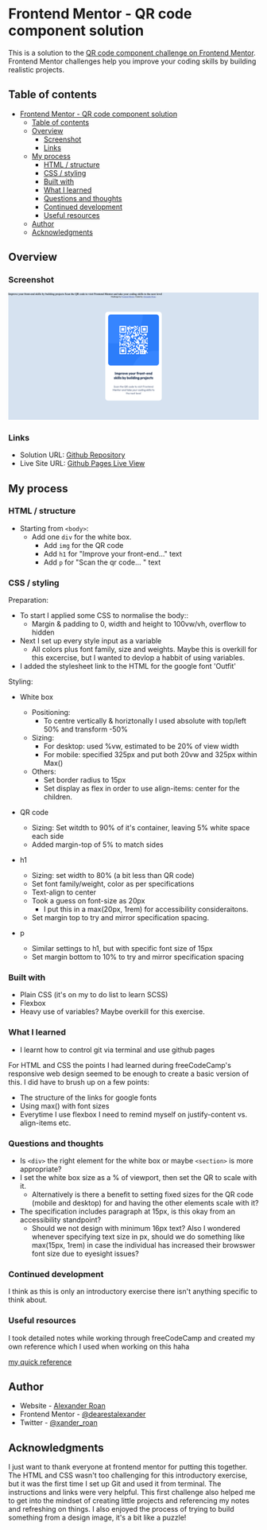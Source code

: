 # Frontend Mentor - QR code component solution

This is a solution to the [QR code component challenge on Frontend Mentor](https://www.frontendmentor.io/challenges/qr-code-component-iux_sIO_H). Frontend Mentor challenges help you improve your coding skills by building realistic projects.

## Table of contents

- [Frontend Mentor - QR code component solution](#frontend-mentor---qr-code-component-solution)
  - [Table of contents](#table-of-contents)
  - [Overview](#overview)
    - [Screenshot](#screenshot)
    - [Links](#links)
  - [My process](#my-process)
    - [HTML / structure](#html--structure)
    - [CSS / styling](#css--styling)
    - [Built with](#built-with)
    - [What I learned](#what-i-learned)
    - [Questions and thoughts](#questions-and-thoughts)
    - [Continued development](#continued-development)
    - [Useful resources](#useful-resources)
  - [Author](#author)
  - [Acknowledgments](#acknowledgments)

## Overview

### Screenshot

![](./screenshot.png)

### Links

- Solution URL: [Github Repository](https://github.com/dearestalexander/fm-qrCode)
- Live Site URL: [Github Pages Live View](https://dearestalexander.github.io/fm-qrCode/)

## My process

### HTML / structure

- Starting from `<body>`:
  - Add one `div` for the white box.
    - Add `img` for the QR code
    - Add `h1` for "Improve your front-end..." text
    - Add `p` for "Scan the qr code... " text

### CSS / styling

Preparation:

- To start I applied some CSS to normalise the body::
  - Margin & padding to 0, width and height to 100vw/vh, overflow to hidden
- Next I set up every style input as a variable
  - All colors plus font family, size and weights. Maybe this is overkill for this excercise, but I wanted to devlop a habbit of using variables.
- I added the stylesheet link to the HTML for the google font 'Outfit'

Styling:

- White box
  - Positioning:
    - To centre vertically & horiztonally I used absolute with top/left 50% and transform -50%
  - Sizing:
    - For desktop: used %vw, estimated to be 20% of view width
    - For mobile: specified 325px and put both 20vw and 325px within Max()
  - Others:
    - Set border radius to 15px
    - Set display as flex in order to use align-items: center for the children.

- QR code
  - Sizing: Set witdth to 90% of it's container, leaving 5% white space each side
  - Added margin-top of 5% to match sides

- h1
  - Sizing: set width to 80% (a bit less than QR code)
  - Set font family/weight, color as per specifications
  - Text-align to center
  - Took a guess on font-size as 20px
    - I put this in a max(20px, 1rem) for accessibility consideraitons.
  - Set margin top to try and mirror specification spacing.

- p
  - Similar settings to h1, but with specific font size of 15px
  - Set margin bottom to 10% to try and mirror specification spacing

### Built with

- Plain CSS (it's on my to do list to learn SCSS)
- Flexbox
- Heavy use of variables? Maybe overkill for this exercise.

### What I learned

- I learnt how to control git via terminal and use github pages

For HTML and CSS the points I had learned during freeCodeCamp's responsive web design seemed to be enough to create a basic version of this. I did have to brush up on a few points:

- The structure of the links for google fonts
- Using max() with font sizes
- Everytime I use flexbox I need to remind myself on justify-content vs. align-items etc. 

### Questions and thoughts

- Is `<div>` the right element for the white box or maybe `<section>` is more appropriate?
- I set the white box size as a % of viewport, then set the QR to scale with it. 
  - Alternatively is there a benefit to setting fixed sizes for the QR code (mobile and desktop) for  and having the other elements scale with it?
- The specification includes paragraph at 15px, is this okay from an accessibility standpoint?
  - Should we not design with minimum 16px text? Also I wondered whenever specifying text size in px, should we do something like max(15px, 1rem) in case the individual has increased their browswer font size due to eyesight issues?

### Continued development

I think as this is only an introductory exercise there isn't anything specific to think about.

### Useful resources

I took detailed notes while working through freeCodeCamp and created my own reference which I used when working on this haha

[my quick reference](https://raw.githack.com/dearestalexander/RWBQuickRef/main/rwb.html)

## Author

- Website - [Alexander Roan](https://www.alexroan.com)
- Frontend Mentor - [@dearestalexander](https://www.frontendmentor.io/profile/dearestalexander)
- Twitter - [@xander_roan](https://x.com/xander_roan)

## Acknowledgments

I just want to thank everyone at frontend mentor for putting this together. The HTML and CSS wasn't too challenging for this introductory exercise, but it was the first time I set up Git and used it from terminal. The instructions and links were very helpful. This first challenge also helped me to get into the mindset of creating little projects and referencing my notes and refreshing on things. I also enjoyed the process of trying to build something from a design image, it's a bit like a puzzle!
